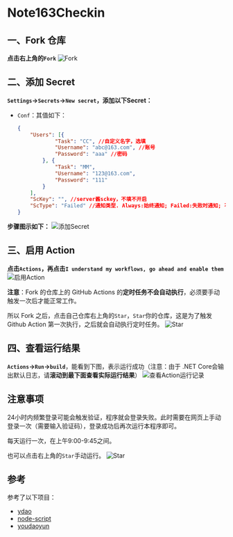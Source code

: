 # Note163Checkin

## 一、Fork 仓库

**点击右上角的`Fork`**
![Fork](https://img.guoqianfan.com/note/2020/08/fork.png)

## 二、添加 Secret

**`Settings`->`Secrets`->`New secret`，添加以下Secret：**
- `Conf`：其值如下：
    ```json
    {
    	"Users": [{
    			"Task": "CC", //自定义名字，选填
    			"Username": "abc@163.com", //账号
    			"Password": "aaa" //密码
    		}, {
    			"Task": "MM",
    			"Username": "123@163.com",
    			"Password": "111"
    		}
    	],
    	"ScKey": "", //server酱sckey，不填不开启
    	"ScType": "Failed" //通知类型. Always:始终通知; Failed:失败时通知; 不填/其他:不通知;
    }
    ```

**步骤图示如下：**
![添加Secret](https://img.guoqianfan.com/note/2020/08/添加secret.png)

## 三、启用 Action

**点击`Actions`，再点击`I understand my workflows, go ahead and enable them`**
![启用Action](https://img.guoqianfan.com/note/2020/08/启用action.png)

**注意**：Fork 的仓库上的 GitHub Actions 的**定时任务不会自动执行**，必须要手动触发一次后才能正常工作。

所以 Fork 之后，点击自己仓库右上角的`Star`，`Star`你的仓库，这是为了触发 Github Action 第一次执行，之后就会自动执行定时任务。
![Star](https://img.guoqianfan.com/note/2020/08/star.png)

## 四、查看运行结果

**`Actions`->`Run`->`build`**，能看到下图，表示运行成功（注意：由于 .NET Core会输出默认日志，请**滚动到最下面查看实际运行结果**）
![查看Action运行记录](https://img.guoqianfan.com/note/2020/08/查看action运行记录.png)

## 注意事项

24小时内频繁登录可能会触发验证，程序就会登录失败。此时需要在网页上手动登录一次（需要输入验证码），登录成功后再次运行本程序即可。

每天运行一次，在上午9:00-9:45之间。

也可以点击右上角的`Star`手动运行。
![Star](https://img.guoqianfan.com/note/2020/08/star.png)

## 参考

参考了以下项目：
- [ydao](https://github.com/yygtboy/ydao/)
- [node-script](https://github.com/SunSeekerX/node-script)
- [youdaoyun](https://github.com/hezhizheng/youdaoyun) 
